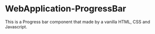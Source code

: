# WebApplication-ProgressBar
This is a Progress bar component that made by a vanilla HTML, CSS and Javascript.
